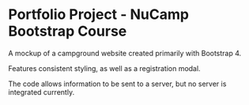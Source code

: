# Portfolio Project - NuCamp Bootstrap Course
A mockup of a campground website created primarily with Bootstrap 4.

Features consistent styling, as well as a registration modal. 

The code allows information to be sent to a server, but no server is integrated currently. 
